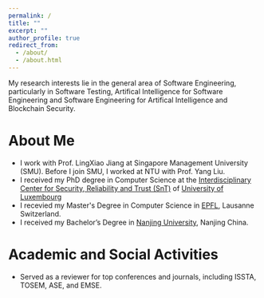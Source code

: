 ```yaml
---
permalink: /
title: ""
excerpt: ""
author_profile: true
redirect_from: 
  - /about/
  - /about.html
---
```

My research interests lie in the general area of Software Engineering, particularly in Software Testing, Artifical Intelligence for Software Engineering and Software Engineering for Artifical Intelligence and Blockchain Security.

# About Me
* I work with Prof. LingXiao Jiang at Singapore Management University (SMU). Before I join SMU, I worked at NTU with Prof. Yang Liu.
* I received my PhD degree in Computer Science at the [Interdisciplinary Center for Security, Reliability and Trust (SnT)](https://wwwfr.uni.lu/snt) of [University of Luxembourg](https://wwwfr.uni.lu)
* I recevied my Master's Degree in Computer Science in [EPFL](https://www.epfl.ch/en/), Lausanne Switzerland.
* I received my Bachelor’s Degree in [Nanjing University](https://www.nju.edu.cn/en), Nanjing China.

# Academic and Social Activities
* Served as a reviewer for top conferences and journals, including ISSTA, TOSEM, ASE, and EMSE.

